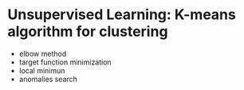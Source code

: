# Unsupervised Learning: K-means algorithm for clustering

- elbow method
- target function minimization
- local minimun
- anomalies search
